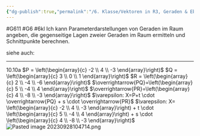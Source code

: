 ```yaml
---
{"dg-publish":true,"permalink":"/6. Klasse/Vektoren in R3, Geraden & Ebenen im Raum, Rn/Parameterdarstellungen von Geraden im Raum angeben, Lage zweier Geraden/"}
---
```


#G611 #G6 #6kl
Ich kann Parameterdarstellungen von Geraden im Raum angeben, die gegenseitige Lagen zweier Geraden im Raum ermitteln und Schnittpunkte berechnen.

siehe auch:
___
10.10a
$P = \left(\begin{array}{c} -2 \\ 4 \\ -3 \end{array}\right)$
$Q = \left(\begin{array}{c} 3 \\ 0 \\ 1 \end{array}\right)$
$R = \left(\begin{array}{c} 2 \\ -4 \\ -6 \end{array}\right)$
$\overrightarrow{PQ}=\left(\begin{array}{c} 5 \\ -4 \\ 4 \end{array}\right)$
$\overrightarrow{PR}=\left(\begin{array}{c} 4 \\ -8 \\ -3 \end{array}\right)$
$\varepsilon: X=P+t \cdot \overrightarrow{PQ} + s \cdot \overrightarrow{PR}$
$\varepsilon: X= \left(\begin{array}{c} -2 \\ 4 \\ -3 \end{array}\right) + t \cdot \left(\begin{array}{c} 5 \\ -4 \\ 4 \end{array}\right) + s \cdot \left(\begin{array}{c} 4 \\ -8 \\ -3 \end{array}\right)$
![Pasted image 20230928104714.png](/img/user/0%20Meta/Bilder/Pasted%20image%2020230928104714.png)

